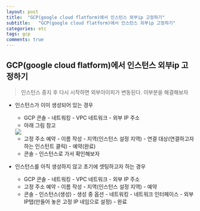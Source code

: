 ```yaml
---
layout: post
title:  "GCP(google cloud flatform)에서 인스턴스 외부ip 고정하기"
subtitle:   "GCP(google cloud flatform)에서 인스턴스 외부ip 고정하기"
categories: etc
tags: gcp
comments: true
---
```


## GCP(google cloud flatform)에서 인스턴스 외부ip 고정하기

> 인스턴스 중지 후 다시 시작하면 외부아이피가 변동된다. 이부분을 해결해보자


- 인스턴스가 이미 생성되어 있는 경우
	- GCP 콘솔 - 네트워킹 - VPC 네트워크 - 외부 IP 주소
	- 아래 그림 참고
	<img src="https://github.com/twowinsh87/twowinsh87.github.io/blob/master/assets/etc_img/gcp_ip_2.png?raw=true">  

	- 고정 주소 예약 - 이름 작성 - 지역(인스턴스 설정 지역) - 연결 대상(연결하고자 하는 인스턴트 클릭) - 예약(완료)
	- 콘솔 - 인스턴스로 가서 확인해보자


- 인스턴스를 아직 생성하지 않고 초기에 셋팅하고자 하는 경우
	- GCP 콘솔 - 네트워킹 - VPC 네트워크 - 외부 IP 주소
	- 고정 주소 예약 - 이름 작성 - 지역(인스턴스 설정 지역) - 예약
	- 콘솔 - 인스턴스(생성) - 생성 중 옵션 - 네트워킹 - 네트워크 인터페이스 - 외부 IP탭(만들어 놓은 고정 IP 네임으로 설정) - 완료
